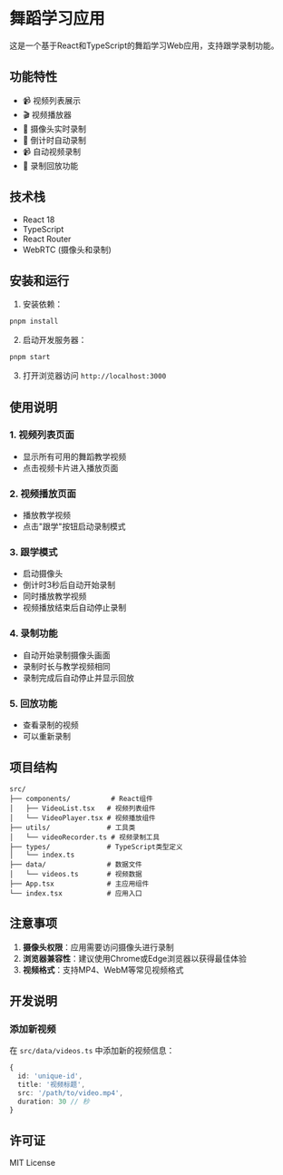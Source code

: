 # 舞蹈学习应用

这是一个基于React和TypeScript的舞蹈学习Web应用，支持跟学录制功能。

## 功能特性

- 📹 视频列表展示
- 🎬 视频播放器
- 📱 摄像头实时录制
- 🎯 倒计时自动录制
- 📹 自动视频录制
- 🔄 录制回放功能

## 技术栈

- React 18
- TypeScript
- React Router
- WebRTC (摄像头和录制)

## 安装和运行

1. 安装依赖：
```bash
pnpm install
```

2. 启动开发服务器：
```bash
pnpm start
```

3. 打开浏览器访问 `http://localhost:3000`

## 使用说明

### 1. 视频列表页面
- 显示所有可用的舞蹈教学视频
- 点击视频卡片进入播放页面

### 2. 视频播放页面
- 播放教学视频
- 点击"跟学"按钮启动录制模式

### 3. 跟学模式
- 启动摄像头
- 倒计时3秒后自动开始录制
- 同时播放教学视频
- 视频播放结束后自动停止录制

### 4. 录制功能
- 自动开始录制摄像头画面
- 录制时长与教学视频相同
- 录制完成后自动停止并显示回放

### 5. 回放功能
- 查看录制的视频
- 可以重新录制

## 项目结构

```
src/
├── components/          # React组件
│   ├── VideoList.tsx   # 视频列表组件
│   └── VideoPlayer.tsx # 视频播放组件
├── utils/              # 工具类
│   └── videoRecorder.ts # 视频录制工具
├── types/              # TypeScript类型定义
│   └── index.ts
├── data/               # 数据文件
│   └── videos.ts       # 视频数据
├── App.tsx             # 主应用组件
└── index.tsx           # 应用入口
```

## 注意事项

1. **摄像头权限**：应用需要访问摄像头进行录制
2. **浏览器兼容性**：建议使用Chrome或Edge浏览器以获得最佳体验
3. **视频格式**：支持MP4、WebM等常见视频格式

## 开发说明

### 添加新视频
在 `src/data/videos.ts` 中添加新的视频信息：

```typescript
{
  id: 'unique-id',
  title: '视频标题',
  src: '/path/to/video.mp4',
  duration: 30 // 秒
}
```

## 许可证

MIT License 